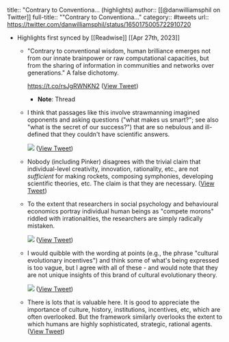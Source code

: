 title:: "Contrary to Conventiona... (highlights)
author:: [[@danwilliamsphil on Twitter]]
full-title:: ""Contrary to Conventiona..."
category:: #tweets
url:: https://twitter.com/danwilliamsphil/status/1650175005722910720

- Highlights first synced by [[Readwise]] [[Apr 27th, 2023]]
	- "Contrary to conventional wisdom, human brilliance emerges not from our innate brainpower or raw computational capacities, but from the sharing  of information in communities and networks over generations." A false dichotomy.
	  
	  https://t.co/rsJgRWNKN2 ([View Tweet](https://twitter.com/danwilliamsphil/status/1650175005722910720))
		- **Note**: Thread
	- I think that passages like this involve strawmanning imagined opponents and asking questions ("what makes us smart?"; see also "what is the secret of our success?") that are so nebulous and ill-defined that they couldn't have scientific answers. 
	  
	  ![](https://pbs.twimg.com/media/FuaSIUgXoAAPUe7.jpg) ([View Tweet](https://twitter.com/danwilliamsphil/status/1650175008029671430))
	- Nobody (including Pinker) disagrees with the trivial claim that individual-level creativity, innovation, rationality, etc., are not *sufficient* for making rockets, composing symphonies, developing scientific theories, etc. The claim is that they are necessary. ([View Tweet](https://twitter.com/danwilliamsphil/status/1650175010659549189))
	- To the extent that researchers in social psychology and behavioural economics portray individual human beings as "compete morons" riddled with irrationalities, the researchers are simply radically mistaken. 
	  
	  ![](https://pbs.twimg.com/media/FuaVz-qXgAAzyCW.jpg) ([View Tweet](https://twitter.com/danwilliamsphil/status/1650175012798701569))
	- I would quibble with the wording at points (e.g., the phrase "cultural evolutionary incentives") and think some of what's being expressed is too vague, but I agree with all of these - and would note that they are not unique insights of this brand of cultural evolutionary theory. 
	  
	  ![](https://pbs.twimg.com/media/FuaWadLXgAARraY.jpg) ([View Tweet](https://twitter.com/danwilliamsphil/status/1650175015730524160))
	- There is lots that is valuable here. It is good to appreciate the importance of culture, history, institutions, incentives, etc, which are often overlooked. But the framework similarly overlooks the extent to which humans are highly sophisticated, strategic, rational agents. ([View Tweet](https://twitter.com/danwilliamsphil/status/1650175018435747847))